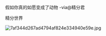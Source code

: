 假如你真的如愿变成了动物 -via@精分君

精分世界

![7af344d267ad4794af824e334940e59e.jpg](https://wxlzmt.github.io/cdn1/ext/qw/groups/30074/7af344d267ad4794af824e334940e59e.jpg)
